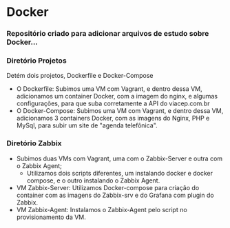 # Docker
### Repositório criado para adicionar arquivos de estudo sobre Docker...
### Diretório Projetos
Detém dois projetos, Dockerfile e Docker-Compose
  - O Dockerfile: Subimos uma VM com Vagrant, e dentro dessa VM, adicionamos um container Docker, com a imagem do nginx, e algumas configurações, para que suba corretamente a API do viacep.com.br
  - O Docker-Compose: Subimos uma VM com Vagrant, e dentro dessa VM, adicionamos 3 containers Docker, com as imagens do Nginx, PHP e MySql, para subir um site de "agenda telefônica".
### Diretório Zabbix
  - Subimos duas VMs com Vagrant, uma com o Zabbix-Server e outra com o Zabbix Agent;
    - Utilizamos dois scripts diferentes, um instalando docker e docker compose, e o outro instalando o Zabbix Agent. 
  - VM Zabbix-Server: Utilizamos Docker-compose para criação do container com as imagens do Zabbix-srv e do Grafana com plugin do Zabbix.
  - VM Zabbix-Agent: Instalamos o Zabbix-Agent pelo script no provisionamento da VM.
